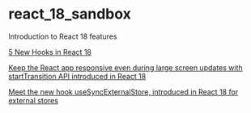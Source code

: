 # react_18_sandbox
Introduction to React 18 features

[5 New Hooks in React 18](https://betterprogramming.pub/5-new-hooks-in-react-18-300aa713cefe)

[Keep the React app responsive even during large screen updates with startTransition API introduced in React 18](https://blog.saeloun.com/2021/09/09/react-18-introduces-starttransition-api)

[Meet the new hook useSyncExternalStore, introduced in React 18 for external stores](https://blog.saeloun.com/2021/12/30/react-18-usesyncexternalstore-api)

